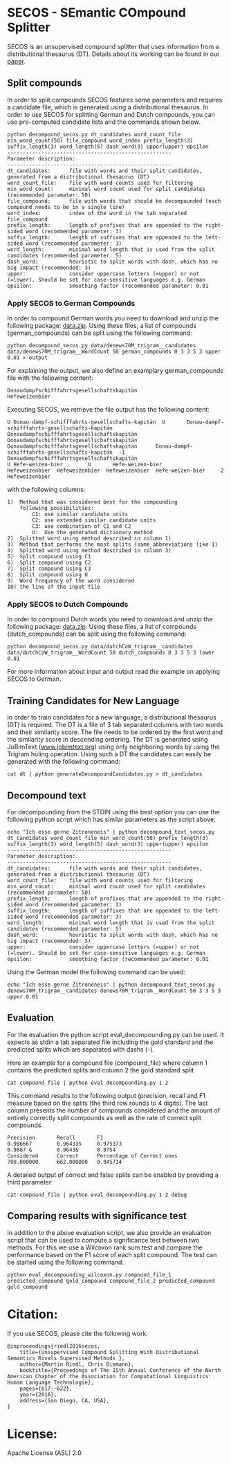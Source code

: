 # SECOS - SEmantic COmpound Splitter

SECOS is an unsupervised compound splitter that uses information from a distributional thesaurus (DT). Details about its working can be found in our [paper](https://www.lt.informatik.tu-darmstadt.de/de/publications/details/?no_cache=1&tx_bibtex_pi1[pub_id]=TUD-CS-2016-0071).


## Split compounds

In order to split compounds SECOS features some parameters and requires a candidate file, which is generated using a distributional thesaurus. In order to use SECOS for splitting German and Dutch compounds, you can use pre-computed candidate lists and the commands shown below.

```
python decompound_secos.py dt_candidates word_count_file min_word_count(50) file_compound word_index prefix_length(3) suffix_length(3) word_length(5) dash_word(3) upper(upper) epsilon
-----------------------------------------------------
Parameter description:
-----------------------------------------------------
dt_candidates:		file with words and their split candidates, generated from a distributional thesaurus (DT)
word_count_file:	file with word counts used for filtering
min_word_count:		minimal word count used for split candidates (recommended paramater: 50)
file_compound:		file with words that should be decompounded (each compound needs to be in a single line)
word_index:			index of the word in the tab separated file_compound
prefix_length:		length of prefixes that are appended to the right-sided word (recommended parameter: 3)
suffix_length:		length of suffixes that are appended to the left-sided word (recommended parameter: 3)
word_length:		minimal word length that is used from the split candidates (recommended parameter: 5)
dash_word:			heuristic to split words with dash, which has no big impact (recommended: 3)
upper:				consider uppercase letters (=upper) or not (=lower). Should be set for case-sensitive languages e.g. German
epsilon:			smoothing factor (recommended parameter: 0.01
```

### Apply SECOS to German Compounds

In order to compound German words you need to download and unzip the following package: [data.zip](https://ltmaggie.informatik.uni-hamburg.de/files/SECOS/data.zip). Using these files, a list of compounds (german_compounds) can be split using the following command:


```
python decompound_secos.py data/denews70M_trigram__candidates data/denews70M_trigram__WordCount 50 german_compounds 0 3 3 5 3 upper 0.01 > output
```

For explaining the output, we also define an examplary german_compounds file with the following content:

```
Donaudampfschifffahrtsgesellschaftskapitän
Hefeweizenbier
```

Executing SECOS, we retrieve the file output has the following content:


```
U Donau-dampf-schifffahrts-gesellschafts-kapitän  U       Donau-dampf-schifffahrts-gesellschafts-kapitän  Donaudampfschifffahrtsgesellschaftskapitän      Donaudampfschifffahrtsgesellschaftskapitän  Donaudampfschifffahrtsgesellschaftskapitän      Donau-dampf-schifffahrts-gesellschafts-kapitän  -1 Donaudampfschifffahrtsgesellschaftskapitän
U Hefe-weizen-bier        U       Hefe-weizen-bier        Hefeweizenbier  Hefeweizenbier  Hefeweizenbier  Hefe-weizen-bier     2   Hefeweizenbier 
```

with the following columns:

```
1)  Method that was considered best for the compounding 
    following possibilities: 
        C1: use similar candidate units
        C2: use extended similar candidate units
        C3: use combination of C1 and C2
        U:  Use the generated dictionary method
2)  Splitted word using method described in column 1)
3)  Method that performs the most splits (same abbreviations like 1)
4)  Splitted word using method described in column 3)
5)  Split compound using C1
6)  Split compound using C2
7)  Split compound using C3
8)  Split compound using U
9)  Word frequency of the word considered
10) the line of the input file
```


### Apply SECOS to Dutch Compounds
In order to compound Dutch words you need to download and unzip the following package: [data.zip](https://ltmaggie.informatik.uni-hamburg.de/files/SECOS/data.zip). Using these files, a list of compounds (dutch_compounds) can be split using the following command:

```
python decompound_secos.py data/dutchCoW_trigram__candidates data/dutchCoW_trigram__WordCount 50 dutch_compounds 0 3 3 5 3 lower 0.01
```

For more information about input and output read the example on applying SECOS to German.

## Training Candidates for New Language
In order to train candidates for a new language, a distributional thesaurus (DT) is required. The DT is a file of 3 tab separated columns with two words and their similarity score. The file needs to be ordered by the first word and the similarity score in descending ordering. The DT is generated using JoBimText (www.jobimtext.org) using only neighboring words by using the Trigram holing operation.
Using such a DT the candidates can easily be generated with the following command:

```
cat dt | python generateDecompoundCandidates.py > dt_candidates
```

## Decompound text
For decompounding from the STDIN using the best option you can use the following python script which has similar parameters as the script above:

```
echo "Ich esse gerne Zitroneneis" | python decompound_text_secos.py dt_candidates word_count_file min_word_count(50) prefix_length(3) suffix_length(3) word_length(5) dash_word(3) upper(upper) epsilon
-----------------------------------------------------
Parameter description:
-----------------------------------------------------
dt_candidates:      file with words and their split candidates, generated from a distributional thesaurus (DT)
word_count_file:    file with word counts used for filtering
min_word_count:     minimal word count used for split candidates (recommended paramater: 50)
prefix_length:      length of prefixes that are appended to the right-sided word (recommended parameter: 3)
suffix_length:      length of suffixes that are appended to the left-sided word (recommended parameter: 3)
word_length:        minimal word length that is used from the split candidates (recommended parameter: 5)
dash_word:          heuristic to split words with dash, which has no big impact (recommended: 3)
upper:              consider uppercase letters (=upper) or not (=lower). Should be set for case-sensitive languages e.g. German
epsilon:            smoothing factor (recommended parameter: 0.01
```

Using the German model the following command can be used:

```
echo "Ich esse gerne Zitroneneis" | python decompound_text_secos.py denews70M_trigram__candidates denews70M_trigram__WordCount 50 3 3 5 3 upper 0.01
```

## Evaluation


For the evaluation the python script eval_decompounding.py can be used. It expects as stdin a tab separated file including the gold standard and the predicted splits which are separated with dashs (-).

Here an example for a compound file (compound_file) where column 1 contains the predicted splits and column 2 the gold standard split

```
cat compound_file | python eval_decompounding.py 1 2 
```

This command results to the following output (precision, recall and F1 measure based on the splits (the third row rounds to 4 digits). The last column presents the number of compounds considered and the amount of entirely correctly split compounds as well as the rate of correct split compounds.

```
Precision       Recall       F1
0.986667        0.964335     0.975373
0.9867 &        0.9643&      0.9754
Considered      Correct      Percentage of Correct ones
700.000000      662.000000   0.945714

```

A detailed output of correct and false splits can be enabled by providing a third parameter:

```
cat compound_file | python eval_decompounding.py 1 2 debug
```


## Comparing results with significance test

In addition to the above evaluation script, we also provide an evaluation script that can be used to compute a significance test between two methods. For this we use a Wilcoxon rank sum test and compare the performance based on the F1 score of each split compound. The test can be started using the following command:

```
python eval_decompounding_wilcoxon.py compound_file_1 predicted_compound gold_compound compound_file_2 predicted_compound gold_compound
```



# Citation:

If you use SECOS, please cite the following work:

```
@inproceedings{riedl2016secos,
    title={Unsupervised Compound Splitting With Distributional Semantics Rivals Supervised Methods },
    author={Martin Riedl, Chris Biemann},
    booktitle={Proceedings of The 15th Annual Conference of the North American Chapter of the Association for Computational Linguistics: Human Language Technologie},
    pages={617--622},
    year={2016},
    address={San Diego, CA, USA},
}
```

# License:

Apache License (ASL) 2.0
